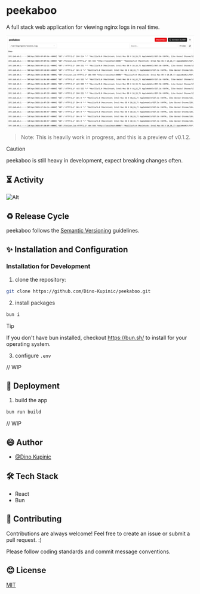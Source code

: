 # peekaboo

A full stack web application for viewing nginx logs in real time. 

![preview](.github/preview.png)
> Note: This is heavily work in progress, and this is a preview of v0.1.2.

> [!CAUTION]
> peekaboo is still heavy in development, expect breaking changes often.

## ⏳ Activity

![Alt](https://repobeats.axiom.co/api/embed/192180814b13fc21ae446d1c72271988005b6c51.svg "Repobeats analytics image")

## ♻️ Release Cycle

peekaboo follows the [Semantic Versioning](https://semver.org/) guidelines.

## ✨ Installation and Configuration

### Installation for Development

1. clone the repository:

```bash
git clone https://github.com/Dino-Kupinic/peekaboo.git
```

2. install packages

```bash
bun i
```

> [!TIP]
> If you don't have bun installed, checkout https://bun.sh/ to install for your operating system.

3. configure `.env`

// WIP

## 🚀 Deployment

1. build the app

```bash
bun run build
```

// WIP

## 😄 Author

- [@Dino Kupinic](https://www.github.com/Dino-Kupinic)

## 🛠️ Tech Stack

- React
- Bun

## 🙏 Contributing

Contributions are always welcome! 
Feel free to create an issue or submit a pull request. :)

Please follow coding standards and commit message conventions.

## 😊 License

[MIT](https://choosealicense.com/licenses/mit/)
